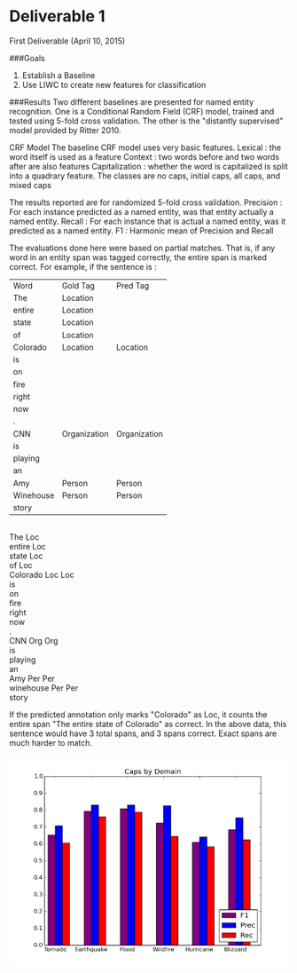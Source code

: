 Deliverable 1
=============

First Deliverable (April 10, 2015)

###Goals
1. Establish a Baseline
2. Use LIWC to create new features for classification


###Results
Two different baselines are presented for named entity recognition. One is a Conditional Random Field (CRF) model, trained and tested using 5-fold cross validation. The other is the "distantly supervised" model provided by Ritter 2010.

CRF Model
The baseline CRF model uses very basic features.
Lexical : the word itself is used as a feature
Context : two words before and two words after are also features
Capitalization : whether the word is capitalized is split into a quadrary feature. The classes are no caps, initial caps, all caps, and mixed caps

The results reported are for randomized 5-fold cross validation.
Precision : For each instance predicted as a named entity, was that entity actually a named entity.
Recall : For each instance that is actual a named entity, was it predicted as a named entity.
F1 : Harmonic mean of Precision and Recall

The evaluations done here were based on partial matches. That is, if any word in an entity span was tagged correctly, the entire span is marked correct. For example, if the sentence is :
<table>
  <tr><td>Word</td><td>Gold Tag</td><td>Pred Tag</td></tr>
  <tr><td>The</td><td>Location</td><td></td></tr>
  <tr><td>entire</td><td>Location</td><td></td></tr>
  <tr><td>state</td><td>Location</td><td></td></tr>
  <tr><td>of</td><td>Location</td><td></td></tr>
  <tr><td>Colorado</td><td>Location</td><td>Location</td></tr>
  <tr><td>is</td><td></td><td></td></tr>
  <tr><td>on</td><td></td><td></td></tr>
  <tr><td>fire</td><td></td><td></td></tr>
  <tr><td>right</td><td></td><td></td></tr>
  <tr><td>now</td><td></td><td></td></tr>
  <tr><td>.</td><td></td><td></td></tr>
  <tr><td>CNN</td><td>Organization</td><td>Organization</td></tr>
  <tr><td>is</td><td></td><td></td></tr>
  <tr><td>playing</td><td></td><td></td></tr>
  <tr><td>an</td><td></td><td></td></tr>
  <tr><td>Amy</td><td>Person</td><td>Person</td></tr>
  <tr><td>Winehouse</td><td>Person</td><td>Person</td></tr>
  <tr><td>story</td><td></td><td></td></tr>
</table>

<br>
The 		Loc<br>
entire		Loc<br>
state		Loc<br>
of		Loc<br>
Colorado	Loc		Loc<br>
is<br>
on<br>
fire<br>
right<br>
now<br>
.<br>
CNN		Org		Org<br>
is<br>
playing<br>
an<br>
Amy		Per		Per<br>
winehouse	Per		Per<br>
story<br>

If the predicted annotation only marks "Colorado" as Loc, it counts the entire span "The entire state of Colorado" as correct. In the above data, this sentence would have 3 total spans, and 3 spans correct. Exact spans are much harder to match.

![alt text](https://github.com/jenningsanderson/ner-twitter-ml/blob/master/deliverable_1/caps_by_domain.png "caps by domain, partial match")